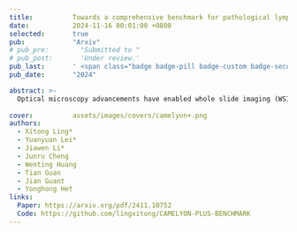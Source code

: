 ```yaml
---
title:          Towards a comprehensive benchmark for pathological lymph node metastasis in breast cancer sections
date:           2024-11-16 00:01:00 +0800
selected:       true
pub:            "Arxiv"
# pub_pre:        "Submitted to "
# pub_post:       'Under review.'
pub_last:       ' <span class="badge badge-pill badge-custom badge-secondary">Conference</span><span class="badge badge-pill badge-custom badge-success">Oral</span>'
pub_date:       "2024"

abstract: >-
  Optical microscopy advancements have enabled whole slide imaging (WSI), facilitating AI-powered computational pathology (CPath). The Camelyon datasets are widely used benchmarks, yet label quality and clinical relevance remain underexplored. In this study, we reprocessed 1,399 WSIs from Camelyon-16 and -17, removing low-quality slides, correcting labels, and adding expert annotations to the test set. We refined the binary cancer task into a four-class classification: negative, ITC, micro-, and macro-metastasis. Using this cleaned dataset, we re-evaluated foundational models and MIL methods, offering a stronger benchmark for AI in histopathology.
  
cover:          assets/images/covers/camelyon+.png
authors:
  - Xitong Ling*
  - Yuanyuan Lei*
  - Jiawen Li*
  - Junru Cheng
  - Wenting Huang
  - Tian Guan
  - Jian Guan†
  - Yonghong He†
links:
  Paper: https://arxiv.org/pdf/2411.10752
  Code: https://github.com/lingxitong/CAMELYON-PLUS-BENCHMARK
---
```

